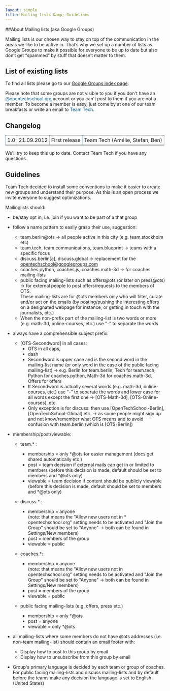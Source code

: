 ```yaml
---
layout: simple
title: Mailing lists &amp; Guidelines
---
```


##About Mailing lists (aka Google Groups)

Mailing lists is our chosen way to stay on top of the communication in the areas we like to be active in. That’s why we set up a number of lists as Google Groups to make it possible for everyone to be up to date but also don’t get “spammed” by stuff that doesn’t matter to them.


## List of existing lists

To find all lists please go to our [Google Groups index page](https://groups.google.com/a/opentechschool.org/forum/?fromgroups#!forumsearch).

Please note that some groups are not visible to you if you don't have an <span style="color: #085987;">@opentechschool.org</span> account or you can't post to them if you are not a member. To become a member is easy, just come by at one of our team breakfasts or write an email to <span style="color: #085987;">Team Tech</span>.
  

## Changelog

<table  width="100%" style="border-collapse:collapse;">
  <tr>
    <td style="border: 1px dotted #085987; padding: 5px;">
      1.0
    </td>
    <td style="border: 1px dotted #085987; padding: 5px;">
      21.09.2012
    </td>
    <td style="border: 1px dotted #085987; padding: 5px;">
      First release
    </td>
    <td style="border: 1px dotted #085987; padding: 5px;">
      Team Tech (Amélie, Stefan, Ben)
    </td>
  </tr>
</table>   

We'll try to keep this up to date. Contact Team Tech if you have any questions.


## Guidelines

Team Tech decided to install some conventions to make it easier to create new groups and understand their purpose. As this is an open process we invite everyone to suggest optimizations.


Mailinglists should:

* be/stay opt in, i.e. join if you want to be part of a that group 

* follow a name pattern to easily grasp their use, suggestion:

    * team.berlin@ots -> all people active in this city (e.g. team.stockholm etc)
    * team.tech, team.communications, team.blueprint -> teams with a specific focus
    * discuss.berlin[a], discuss.global -> replacement for the opentechschool@googlegroups.com
    * coaches.python, coaches.js, coaches.math-3d -> for coaches mailing-lists
    * public facing mailing-lists such as offers@ots (or later on press@ots) -> for external people to post offers/requests to the members of OTS. <br/> 
These mailing-lists are for @ots members only who will filter, curate and/or act on the emails (by posting/pushing the interesting offers on a designated webpage for instance, or getting in touch with the journalists, etc.)
    * When the non-prefix part of the mailing-list is two words or more (e.g. math-3d, online-courses, etc.) use "-" to separate the words

* always have a comprehensible subject prefix:

   * \[OTS-Secondword\] in all cases:
      * OTS in all caps,
      * dash
      * Secondword is upper case and is the second word in the mailing-list name (or only word in the case of the public facing mailing-list) -> e.g. Berlin for team.berlin, Tech for team.tech, Python for coaches.python, Math-3d for coaches.math-3d, Offers for offers
      * If Secondword is actually several words (e.g. math-3d, online-courses, etc.) use "-" to seperate the words and lower case for all words except the first one -> [OTS-Math-3d], [OTS-Online-courses], etc.
      * Only exception is for discuss: then use [OpenTechSchool-Berlin], [OpenTechSchool-Global] etc. -> as some people might sign up and not know/remember what OTS means and to avoid confusion with team.berlin (which is [OTS-Berlin])

* membership/post/viewable:

   * team.* :
      * membership = only *@ots for easier management (docs get shared automatically etc.)
      * post = team decision if external mails can get in or limited to members (before this decision is made, default should be set to members and *@ots only)
      * viewable = team decision if content should be publicly viewable (before this decision is made, default should be set to members and *@ots only)
   * discuss.* :
      * membership = anyone   
(note: that means the "Allow new users not in       *   opentechschool.org" setting needs to be activated and "Join the Group" should be set to "Anyone" -> both can be found in Settings/New members)
      * post = members of the group
      * viewable = public

   * coaches.*:

      * membership = anyone   
(note: that means the "Allow new users not in opentechschool.org" setting needs to be activated and "Join the Group" should be set to "Anyone" -> both can be found in Settings/New members)
      * post = members of the group
      * viewable = public

   * public facing mailing-lists (e.g. offers, press etc.)
        * membership = only *@ots
        * post = anyone
        * viewable = only *@ots

* all mailing-lists where some members do not have @ots addresses (i.e. non-team mailing-list) should contain an email footer with:
    * Display how to post to this group by email
    * Display how to unsubscribe from this group by email

* Group's primary language is decided by each team or group of coaches.   
For public facing mailing-lists and  discuss mailing-lists and by default before the teams make any decision the language is set to English (United States)
